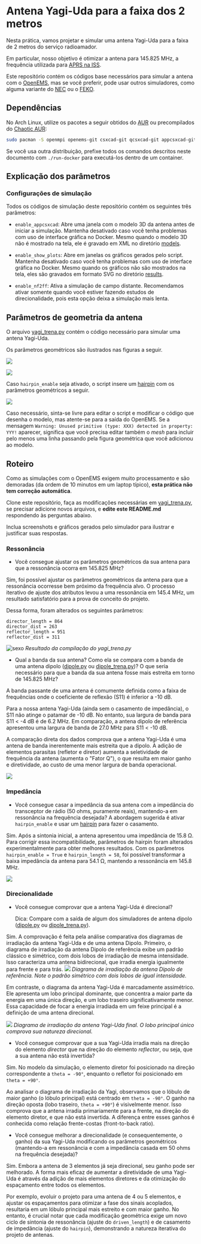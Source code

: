 # Antena Yagi-Uda para a faixa dos 2 metros

Nesta prática, vamos projetar e simular uma antena Yagi-Uda para a faixa de 2 metros do serviço radioamador.

Em particular, nosso objetivo é otimizar a antena para 145.825 MHz, a frequência utilizada para [APRS na ISS](https://www.aprs.org/iss-faq.html).

Este repositório contém os códigos base necessários para simular a antena com o [OpenEMS](https://openems.io), mas se você preferir, pode usar outros simuladores, como alguma variante do [NEC](https://en.wikipedia.org/wiki/Numerical_Electromagnetics_Code) ou o [FEKO](https://altair.com/feko).

## Dependências

No Arch Linux, utilize os pacotes a seguir obtidos do [AUR](https://aur.archlinux.org) ou precompilados do [Chaotic AUR](https://aur.chaotic.cx):


```bash
sudo pacman -S openmpi openems-git csxcad-git qcsxcad-git appcsxcad-git python-openems-git python-csxcad-git python-matplotlib
```

Se você usa outra distribuição, prefixe todos os comandos descritos neste documento com `./run-docker` para executá-los dentro de um container.

## Explicação dos parâmetros

### Configurações de simulação

Todos os códigos de simulação deste repositório contém os seguintes três parâmetros:

* `enable_appcsxcad`: Abre uma janela com o modelo 3D da antena antes de iniciar a simulação. Mantenha desativado caso você tenha problemas com uso de interface gráfica no Docker. Mesmo quando o modelo 3D não é mostrado na tela, ele é gravado em XML no diretório [models](models). 

* `enable_show_plots`: Abre em janelas os gráficos gerados pelo script. Mantenha desativado caso você tenha problemas com uso de interface gráfica no Docker. Mesmo quando os gráficos não são mostrados na tela, eles são gravados em formato SVG no diretório [results](results). 

* `enable_nf2ff`: Ativa a simulação de campo distante. Recomendamos ativar somente quando você estiver fazendo estudos de direcionalidade, pois esta opção deixa a simulação mais lenta.

## Parâmetros de geometria da antena

O arquivo [yagi_trena.py](yagi_trena.py) contém o código necessário para simular uma antena Yagi-Uda.

Os parâmetros geométricos são ilustrados nas figuras a seguir.

![](fig/params1.png)

![](fig/params2.png)

Caso `hairpin_enable` seja ativado, o script insere um [hairpin](https://smarc.org.au/wp-content/uploads/2021/11/Hairpin-Matching-VK2DEQ.pdf) com os parâmetros geométricos a seguir.

![](fig/params3.png)

Caso necessário, sinta-se livre para editar o script e modificar o código que desenha o modelo, mas atente-se para a saída do OpenEMS. Se a mensagem `Warning: Unused primitive (type: XXX) detected in property: YYY!` aparecer, significa que você precisa editar também o *mesh* para incluir pelo menos uma linha passando pela figura geométrica que você adicionou ao modelo.


## Roteiro

Como as simulações com o OpenEMS exigem muito processamento e são demoradas (da ordem de 10 minutos em um laptop típico), **esta prática não tem correção automática**.

Clone este repositório, faça as modificações necessárias em [yagi_trena.py](yagi_trena.py), se precisar adicione novos arquivos, e **edite este README.md** respondendo às perguntas abaixo.

Inclua screenshots e gráficos gerados pelo simulador para ilustrar e justificar suas respostas.

### Ressonância

* Você consegue ajustar os parâmetros geométricos da sua antena para que a ressonância ocorra em 145.825 MHz?

Sim, foi possível ajustar os parâmetros geométricos da antena para que a ressonância ocorresse bem próximo da frequência alvo. O processo iterativo de ajuste dos atributos levou a uma ressonância em 145.4 MHz, um resultado satisfatório para a prova de conceito do projeto.

Dessa forma, foram alterados os seguintes parâmetros:
```
director_length = 864
director_dist = 263
reflector_length = 951
reflector_dist = 311
```
![sexo](fig/q1.jpeg)
*Resultado da compilação do yagi_trena.py*

* Qual a banda da sua antena? Como ela se compara com a banda de uma antena dipolo ([dipole.py](dipole.py) ou [dipole_trena.py](dipole_trena.py))? O que seria necessário para que a banda da sua antena fosse mais estreita em torno de 145.825 MHz?

A banda passante de uma antena é comumente definida como a faixa de frequências onde o coeficiente de reflexão (S11) é inferior a -10 dB.

Para a nossa antena Yagi-Uda (ainda sem o casamento de impedância), o S11 não atinge o patamar de -10 dB. No entanto, sua largura de banda para S11 < -4 dB é de 6.2 MHz. Em comparação, a antena dipolo de referência apresentou uma largura de banda de 27.0 MHz para S11 < -10 dB.

A comparação direta dos dados comprova que a antena Yagi-Uda é uma antena de banda inerentemente mais estreita que a dipolo. A adição de elementos parasitas (refletor e diretor) aumenta a seletividade de frequência da antena (aumenta o "Fator Q"), o que resulta em maior ganho e diretividade, ao custo de uma menor largura de banda operacional.

![](fig/q2.jpeg)

### Impedância

* Você consegue casar a impedância da sua antena com a impedância do transceptor de rádio (50 ohms, puramente reais), mantendo-a em ressonância na frequência desejada? A abordagem sugerida é ativar `hairpin_enable` e usar um [hairpin](https://smarc.org.au/wp-content/uploads/2021/11/Hairpin-Matching-VK2DEQ.pdf) para fazer o casamento.

Sim. Após a sintonia inicial, a antena apresentou uma impedância de 15.8 Ω. Para corrigir essa incompatibilidade, parâmetros de hairpin foram alterados experimentalmente para obter melhores resultados. Com os parâmetros `hairpin_enable = True` e `hairpin_length = 58`, foi possível transformar a baixa impedância da antena para 54.1 Ω, mantendo a ressonância em 145.8 MHz.

![](fig/q3.jpeg)

### Direcionalidade

* Você consegue comprovar que a antena Yagi-Uda é direcional?

   Dica: Compare com a saída de algum dos simuladores de antena dipolo ([dipole.py](dipole.py) ou [dipole_trena.py](dipole_trena.py)).

Sim. A comprovação é feita pela análise comparativa dos diagramas de irradiação da antena Yagi-Uda e de uma antena Dipolo.
Primeiro, o diagrama de irradiação da antena Dipolo de referência exibe um padrão clássico e simétrico, com dois lobos de irradiação de mesma intensidade. Isso caracteriza uma antena bidirecional, que irradia energia igualmente para frente e para trás.
![](fig/q4.jpeg)
*Diagrama de irradiação da antena Dipolo de referência. Note o padrão simétrico com dois lobos de igual intensidade.*

Em contraste, o diagrama da antena Yagi-Uda é marcadamente assimétrico. Ele apresenta um lobo principal dominante, que concentra a maior parte da energia em uma única direção, e um lobo traseiro significativamente menor. Essa capacidade de focar a energia irradiada em um feixe principal é a definição de uma antena direcional.

![](fig/q5.jpeg)
*Diagrama de irradiação da antena Yagi-Uda final. O lobo principal único comprova sua natureza direcional.*

* Você consegue comprovar que a sua Yagi-Uda irradia mais na direção do elemento *director* que na direção do elemento *reflector*, ou seja, que a sua antena não está invertida?

Sim. No modelo da simulação, o elemento diretor foi posicionado na direção correspondente a `theta = -90°`, enquanto o refletor foi posicionado em `theta = +90°`.

Ao analisar o diagrama de irradiação da Yagi, observamos que o lóbulo de maior ganho (o lóbulo principal) está centrado em `theta = -90°`. O ganho na direção oposta (lobo traseiro, `theta = +90°`) é visivelmente menor. Isso comprova que a antena irradia primariamente para a frente, na direção do elemento diretor, e que não está invertida. A diferença entre esses ganhos é conhecida como relação frente-costas (front-to-back ratio).

* Você consegue melhorar a direcionalidade (e consequentemente, o ganho) da sua Yagi-Uda modificando os parâmetros geométricos (mantendo-a em ressonância e com a impedância casada em 50 ohms na frequência desejada)?

Sim. Embora a antena de 3 elementos já seja direcional, seu ganho pode ser melhorado. A forma mais eficaz de aumentar a diretividade de uma Yagi-Uda é através da adição de mais elementos diretores e da otimização do espaçamento entre todos os elementos.

Por exemplo, evoluir o projeto para uma antena de 4 ou 5 elementos, e ajustar os espaçamentos para otimizar a fase dos sinais acoplados, resultaria em um lóbulo principal mais estreito e com maior ganho. No entanto, é crucial notar que cada modificação geométrica exige um novo ciclo de sintonia de ressonância (ajuste do `driven_length`) e de casamento de impedância (ajuste do `hairpin`), demonstrando a natureza iterativa do projeto de antenas.